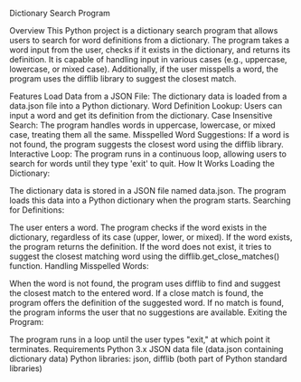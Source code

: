 
Dictionary Search Program 

Overview
This Python project is a dictionary search program that allows users to search for word definitions from a dictionary. The program takes a word input from the user, checks if it exists in the dictionary, and returns its definition. It is capable of handling input in various cases (e.g., uppercase, lowercase, or mixed case). Additionally, if the user misspells a word, the program uses the difflib library to suggest the closest match.

Features
Load Data from a JSON File: The dictionary data is loaded from a data.json file into a Python dictionary.
Word Definition Lookup: Users can input a word and get its definition from the dictionary.
Case Insensitive Search: The program handles words in uppercase, lowercase, or mixed case, treating them all the same.
Misspelled Word Suggestions: If a word is not found, the program suggests the closest word using the difflib library.
Interactive Loop: The program runs in a continuous loop, allowing users to search for words until they type 'exit' to quit.
How It Works
Loading the Dictionary:

The dictionary data is stored in a JSON file named data.json.
The program loads this data into a Python dictionary when the program starts.
Searching for Definitions:

The user enters a word.
The program checks if the word exists in the dictionary, regardless of its case (upper, lower, or mixed).
If the word exists, the program returns the definition.
If the word does not exist, it tries to suggest the closest matching word using the difflib.get_close_matches() function.
Handling Misspelled Words:

When the word is not found, the program uses difflib to find and suggest the closest match to the entered word.
If a close match is found, the program offers the definition of the suggested word.
If no match is found, the program informs the user that no suggestions are available.
Exiting the Program:

The program runs in a loop until the user types "exit," at which point it terminates.
Requirements
Python 3.x
JSON data file (data.json containing dictionary data)
Python libraries: json, difflib (both part of Python standard libraries)